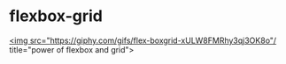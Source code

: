 # flexbox-grid
<a href="https://giphy.com/gifs/flex-boxgrid-xULW8FMRhy3qj3OK8o"><img src="https://giphy.com/gifs/flex-boxgrid-xULW8FMRhy3qj3OK8o"/ title="power of flexbox and grid"></a>
